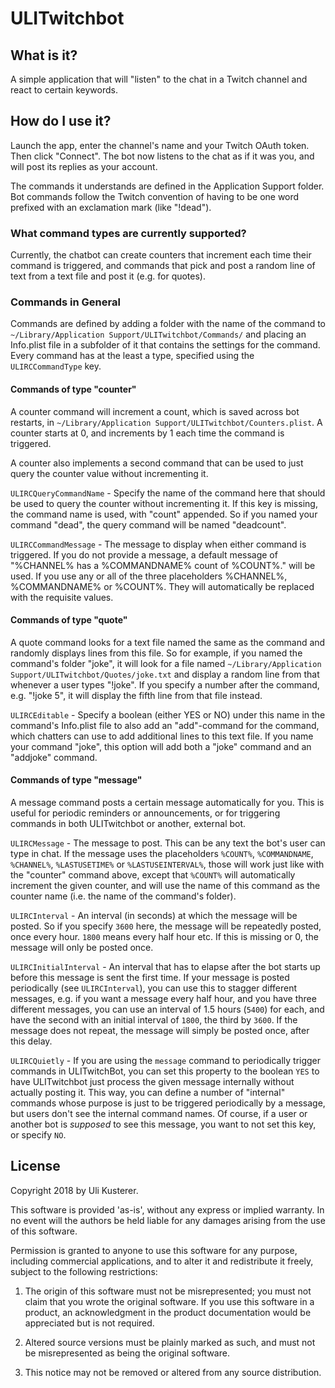 # ULITwitchbot

## What is it?

A simple application that will "listen" to the chat in a Twitch channel and react to certain keywords.

## How do I use it?

Launch the app, enter the channel's name and your Twitch OAuth token. Then click "Connect".
The bot now listens to the chat as if it was you, and will post its replies as your account.

The commands it understands are defined in the Application Support folder. Bot commands follow
the Twitch convention of having to be one word prefixed with an exclamation mark (like "!dead").

### What command types are currently supported?

Currently, the chatbot can create counters that increment each time their command is triggered,
and commands that pick and post a random line of text from a text file and post it (e.g. for quotes).

### Commands in General

Commands are defined by adding a folder with the name of the command to `~/Library/Application Support/ULITwitchbot/Commands/` and placing an Info.plist file in a subfolder of it that contains the settings for the command. Every command has at the least
a type, specified using the `ULIRCCommandType` key.

#### Commands of type "counter"

A counter command will increment a count, which is saved across bot restarts, in `~/Library/Application Support/ULITwitchbot/Counters.plist`. A counter starts at 0, and increments by 1 each time the command is triggered.

A counter also implements a second command that can be used to just query the counter value without incrementing it.

`ULIRCQueryCommandName` - Specify the name of the command here that should be used to query the counter without incrementing it. If this key is missing, the command name is used, with "count" appended. So if you named your command "dead", the query command will be named "deadcount".

`ULIRCCommandMessage` - The message to display when either command is triggered. If you do not provide a message, a default message of "%CHANNEL% has a %COMMANDNAME% count of %COUNT%." will be used. If you use any or all of the three placeholders %CHANNEL%, %COMMANDNAME% or %COUNT%. They will automatically be replaced with the requisite values.

#### Commands of type "quote"

A quote command looks for a text file named the same as the command and randomly displays lines from this file. So for example,
if you named the command's folder "joke", it will look for a file named `~/Library/Application Support/ULITwitchbot/Quotes/joke.txt` and display a random line from that whenever a user types "!joke". If you specify a number after the command, e.g. "!joke 5", it will display the fifth line from that file instead.

`ULIRCEditable` - Specify a boolean (either YES or NO) under this name in the command's Info.plist file to also add an "add"-command for the command, which chatters can use to add additional lines to this text file. If you name your command "joke", this option will add both a "joke" command and an "addjoke" command.

#### Commands of type "message"

A message command posts a certain message automatically for you. This is useful for periodic reminders or announcements, or for triggering commands in both ULITwitchbot or another, external bot.

`ULIRCMessage` - The message to post. This can be any text the bot's user can type in chat. If the message uses the placeholders `%COUNT%`, `%COMMANDNAME`, `%CHANNEL%`, `%LASTUSETIME%` or `%LASTUSEINTERVAL%`, those will work just like with the "counter" command above, except that `%COUNT%` will automatically increment the given counter, and will use the name of this command as the counter name (i.e. the name of the command's folder).

`ULIRCInterval` - An interval (in seconds) at which the message will be posted. So if you specify `3600` here, the message will be repeatedly posted, once every hour. `1800` means every half hour etc. If this is missing or 0, the message will only be posted once.

`ULIRCInitialInterval` - An interval that has to elapse after the bot starts up before this message is sent the first time. If your message is posted periodically (see `ULIRCInterval`), you can use this to stagger different messages, e.g. if you want a message every half hour, and you have three different messages, you can use an interval of 1.5 hours (`5400`) for each, and have the second with an initial interval of `1800`, the third by `3600`. If the message does not repeat, the message will simply be posted once, after this delay.

`ULIRCQuietly` - If you are using the `message` command to periodically trigger commands in ULITwitchBot, you can set this property to the boolean `YES` to have ULITwitchbot just process the given message internally without actually posting it. This way, you can define a number of "internal" commands whose purpose is just to be triggered periodically by a message, but users don't see the internal command names. Of course, if a user or another bot is *supposed* to see this message, you want to not set this key, or specify `NO`.


## License

Copyright 2018 by Uli Kusterer.

This software is provided 'as-is', without any express or implied
warranty. In no event will the authors be held liable for any damages
arising from the use of this software.

Permission is granted to anyone to use this software for any purpose,
including commercial applications, and to alter it and redistribute it
freely, subject to the following restrictions:

1. The origin of this software must not be misrepresented; you must not
claim that you wrote the original software. If you use this software
in a product, an acknowledgment in the product documentation would be
appreciated but is not required.

2. Altered source versions must be plainly marked as such, and must not be
misrepresented as being the original software.

3. This notice may not be removed or altered from any source
distribution.



